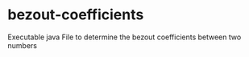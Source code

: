 # bezout-coefficients
Executable java File to determine the bezout coefficients between two numbers
